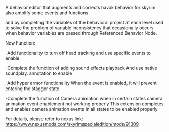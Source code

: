 A behavior editor that augments and corrects havok behavior for skyrim
also amplify some events and functions

and by completing the variables of the behavioral project at each level
used to solve the problem of variable inconsistency that 
occasionally occurs when behavior variables are passed through Referenced Behavior Node.

New Function:

-Add functionality to turn off head tracking
 and use specific events to enable

-Complete the function of adding sound effects playback
 And use native soundplay. annotation to enable

-Add hyper armor functionality
 When the event is enabled, it will prevent entering the stagger state

-Complete the function of Camera animation
 when in certain states
 camera animation event enablement not working properly
 This extension completes and enables camera animation events in all states to be enabled properly


For details, please refer to nexus link: https://www.nexusmods.com/skyrimspecialedition/mods/91309
